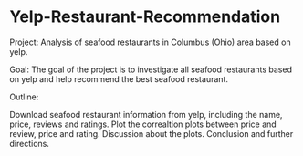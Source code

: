 # Yelp-Restaurant-Recommendation

Project: Analysis of seafood restaurants in Columbus (Ohio) area based on yelp.

Goal:
The goal of the project is to investigate all seafood restaurants based on yelp and help recommend the best seafood restaurant.

Outline:

Download seafood restaurant information from yelp, including the name, price, reviews and ratings.
Plot the correaltion plots between price and review, price and rating.
Discussion about the plots.
Conclusion and further directions.
